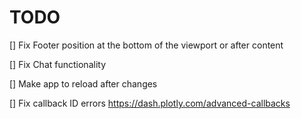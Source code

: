 # TODO

[] Fix Footer position at the bottom of the viewport or after content

[] Fix Chat functionality

[] Make app to reload after changes

[] Fix callback ID errors
<https://dash.plotly.com/advanced-callbacks>
